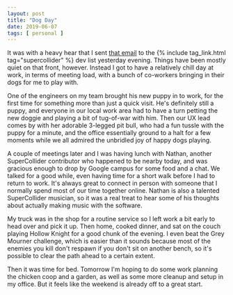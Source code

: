 ```yaml
---
layout: post
title: "Dog Day"
date: 2019-06-07
tags: [ personal ]
---
```


It was with a heavy hear that I sent [that email](https://www.listarc.bham.ac.uk/lists/sc-dev/msg59171.html) to the
{% include tag_link.html tag="supercollider" %} dev list yesterday evening. Things have been mostly quiet on that front,
however. Instead I got to have a relatively chill day at work, in terms of meeting load, with a bunch of co-workers
bringing in their dogs for me to play with.

One of the engineers on my team brought his new puppy in to work, for the first time for something more than just a
quick visit. He's definitely still a puppy, and everyone in our local work area had to have a turn petting the new
doggie and playing a bit of tug-of-war with him. Then our UX lead comes by with her adorable 3-legged pit bull, who had
a fun tussle with the puppy for a minute, and the office essentially ground to a halt for a few moments while we all
admired the unbridled joy of happy dogs playing.

A couple of meetings later and I was having lunch with Nathan, another SuperCollider contributor who happened to be
nearby today, and was gracious enough to drop by Google campus for some food and a chat. We talked for a good while,
even having time for a short walk before I had to return to work. It's always great to connect in person with someone
that I normally spend most of our time together online. Nathan is also a talented SuperCollider musician, so it was a
real treat to hear some of his thoughts about actually making music with the software.

My truck was in the shop for a routine service so I left work a bit early to head over and pick it up. Then home, cooked
dinner, and sat on the couch playing Hollow Knight for a good chunk of the evening. I even beat the Grey Mourner
challenge, which is easier than it sounds because most of the enemies you kill don't respawn if you don't sit on another
bench, so it's possible to clear the path ahead to a certain extent.

Then it was time for bed. Tomorrow I'm hoping to do some work planning the chicken coop and a garden, as well as some
more cleanup and setup in my office. But it feels like the weekend is already off to a great start.

